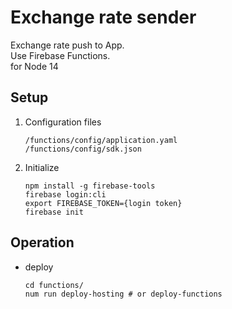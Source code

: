 # Exchange rate sender

Exchange rate push to App.  
Use Firebase Functions.  
for Node 14

## Setup

1. Configuration files
    ```
    /functions/config/application.yaml
    /functions/config/sdk.json
    ```
1. Initialize
    ```
    npm install -g firebase-tools
    firebase login:cli
    export FIREBASE_TOKEN={login token}
    firebase init
    ```

## Operation
* deploy
    ```
    cd functions/
    num run deploy-hosting # or deploy-functions
    ```
